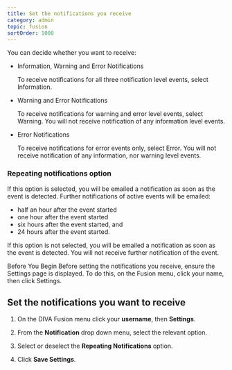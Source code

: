 ```yaml
---
title: Set the notifications you receive
category: admin
topic: fusion
sortOrder: 1000
---
```


You can decide whether you want to receive:

<ul>

  <li>
    Information, Warning and Error Notifications
    <p class="note">To receive notifications for all three notification level events, select Information.</p>
  </li>

  <li>
    Warning and Error Notifications
    <p class="note">To receive notifications for warning and error level events, select Warning. You will not receive notification of any information level events.</p>
  </li>

  <li>
    Error Notifications
    <p class="note">To receive notifications for error events only, select Error. You will not receive notification of any information, nor warning level events.</p>
  </li>

</ul>

### Repeating notifications option

If this option is selected, you will be emailed a notification as soon as the event is detected. Further notifications of active events will be emailed:

- half an hour after the event started
- one hour after the event started
- six hours after the event started, and
- 24 hours after the event started.

If this option is not selected, you will be emailed a notification as soon as the event is detected. You will not receive further notification of the event.

Before You Begin
Before setting the notifications you receive, ensure the Settings page is displayed. To do this, on the Fusion menu, click your name, then click Settings.

## Set the notifications you want to receive

1. On the DIVA Fusion menu click your **username**, then **Settings**.

2. From the **Notification** drop down menu, select the relevant option.

3. Select or deselect the **Repeating Notifications** option.

4. Click **Save Settings**.
